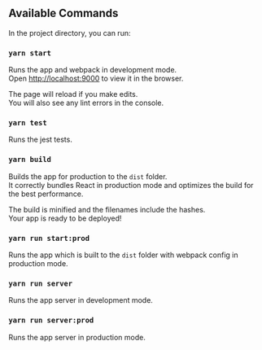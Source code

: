 
## Available Commands

In the project directory, you can run:

### `yarn start`

Runs the app and webpack in development mode.<br />
Open [http://localhost:9000](http://localhost:9000) to view it in the browser.

The page will reload if you make edits.<br />
You will also see any lint errors in the console.

### `yarn test`

Runs the jest tests.<br />

### `yarn build`

Builds the app for production to the `dist` folder.<br />
It correctly bundles React in production mode and optimizes the build for the best performance.

The build is minified and the filenames include the hashes.<br />
Your app is ready to be deployed!

### `yarn run start:prod`

Runs the app which is built to the `dist` folder with webpack config in production mode.

### `yarn run server`

Runs the app server in development mode.

### `yarn run server:prod`

Runs the app server in production mode.